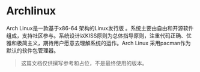 # Archlinux  

Arch Linux是一款基于x86-64 架构的Linux发行版 。系统主要由自由和开源软件组成，支持社区参与。系统设计以KISS原则为总体指导原则，注重代码正确、优雅和极简主义，期待用户愿意去理解系统的运作。Arch Linux 采用pacman作为默认的软件包管理器。

> 这篇文档仅供撰写参考和占位，不是最终使用的版本。